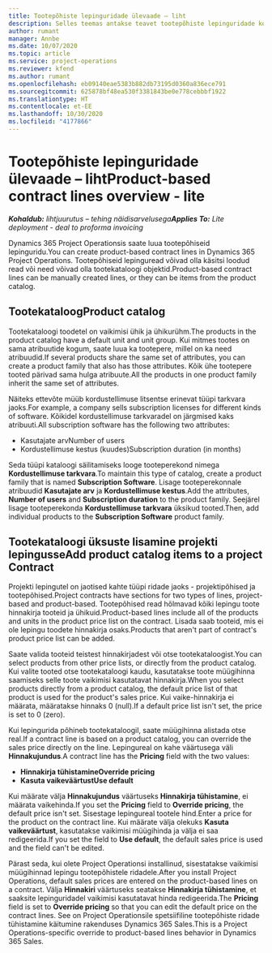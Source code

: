 ```yaml
---
title: Tootepõhiste lepinguridade ülevaade – liht
description: Selles teemas antakse teavet tootepõhiste lepinguridade kohta.
author: rumant
manager: Annbe
ms.date: 10/07/2020
ms.topic: article
ms.service: project-operations
ms.reviewer: kfend
ms.author: rumant
ms.openlocfilehash: eb09140eae5383b882db73195d0360a836ece791
ms.sourcegitcommit: 625878bf48ea530f3381843be0e778cebbbf1922
ms.translationtype: HT
ms.contentlocale: et-EE
ms.lasthandoff: 10/30/2020
ms.locfileid: "4177866"
---
```

# <a name="product-based-contract-lines-overview---lite"></a><span data-ttu-id="90f59-103">Tootepõhiste lepinguridade ülevaade – liht</span><span class="sxs-lookup"><span data-stu-id="90f59-103">Product-based contract lines overview - lite</span></span>

<span data-ttu-id="90f59-104">_**Kohaldub:** lihtjuurutus – tehing näidisarvelusega_</span><span class="sxs-lookup"><span data-stu-id="90f59-104">_**Applies To:** Lite deployment - deal to proforma invoicing_</span></span>

<span data-ttu-id="90f59-105">Dynamics 365 Project Operationsis saate luua tootepõhiseid lepinguridu.</span><span class="sxs-lookup"><span data-stu-id="90f59-105">You can create product-based contract lines in Dynamics 365 Project Operations.</span></span> <span data-ttu-id="90f59-106">Tootepõhiseid lepinguread võivad olla käsitsi loodud read või need võivad olla tootekataloogi objektid.</span><span class="sxs-lookup"><span data-stu-id="90f59-106">Product-based contract lines can be manually created lines, or they can be items from the product catalog.</span></span>

## <a name="product-catalog"></a><span data-ttu-id="90f59-107">Tootekataloog</span><span class="sxs-lookup"><span data-stu-id="90f59-107">Product catalog</span></span>

<span data-ttu-id="90f59-108">Tootekataloogi toodetel on vaikimisi ühik ja ühikurühm.</span><span class="sxs-lookup"><span data-stu-id="90f59-108">The products in the product catalog have a default unit and unit group.</span></span> <span data-ttu-id="90f59-109">Kui mitmes tootes on sama atribuutide kogum, saate luua ka tootepere, millel on ka need atribuudid.</span><span class="sxs-lookup"><span data-stu-id="90f59-109">If several products share the same set of attributes, you can create a product family that also has those attributes.</span></span> <span data-ttu-id="90f59-110">Kõik ühe tootepere tooted pärivad sama hulga atribuute.</span><span class="sxs-lookup"><span data-stu-id="90f59-110">All the products in one product family inherit the same set of attributes.</span></span>

<span data-ttu-id="90f59-111">Näiteks ettevõte müüb kordustellimuse litsentse erinevat tüüpi tarkvara jaoks.</span><span class="sxs-lookup"><span data-stu-id="90f59-111">For example, a company sells subscription licenses for different kinds of software.</span></span> <span data-ttu-id="90f59-112">Kõikidel kordustellimuse tarkvaradel on järgmised kaks atribuuti.</span><span class="sxs-lookup"><span data-stu-id="90f59-112">All subscription software has the following two attributes:</span></span>

- <span data-ttu-id="90f59-113">Kasutajate arv</span><span class="sxs-lookup"><span data-stu-id="90f59-113">Number of users</span></span>
- <span data-ttu-id="90f59-114">Kordustellimuse kestus (kuudes)</span><span class="sxs-lookup"><span data-stu-id="90f59-114">Subscription duration (in months)</span></span>

<span data-ttu-id="90f59-115">Seda tüüpi kataloogi säilitamiseks looge tooteperekond nimega **Kordustellimuse tarkvara**.</span><span class="sxs-lookup"><span data-stu-id="90f59-115">To maintain this type of catalog, create a product family that is named **Subscription Software**.</span></span> <span data-ttu-id="90f59-116">Lisage tooteperekonnale atribuudid **Kasutajate arv** ja **Kordustellimuse kestus**.</span><span class="sxs-lookup"><span data-stu-id="90f59-116">Add the attributes, **Number of users** and **Subscription duration** to the product family.</span></span> <span data-ttu-id="90f59-117">Seejärel lisage tooteperekonda **Kordustellimuse tarkvara** üksikud tooted.</span><span class="sxs-lookup"><span data-stu-id="90f59-117">Then, add individual products to the **Subscription Software** product family.</span></span>

## <a name="add-product-catalog-items-to-a-project-contract"></a><span data-ttu-id="90f59-118">Tootekataloogi üksuste lisamine projekti lepingusse</span><span class="sxs-lookup"><span data-stu-id="90f59-118">Add product catalog items to a project Contract</span></span>

<span data-ttu-id="90f59-119">Projekti lepingutel on jaotised kahte tüüpi ridade jaoks - projektipõhised ja tootepõhised.</span><span class="sxs-lookup"><span data-stu-id="90f59-119">Project contracts have sections for two types of lines, project-based and product-based.</span></span> <span data-ttu-id="90f59-120">Tootepõhised read hõlmavad kõiki lepingu toote hinnakirja tooteid ja ühikuid.</span><span class="sxs-lookup"><span data-stu-id="90f59-120">Product-based lines include all of the products and units in the product price list on the contract.</span></span> <span data-ttu-id="90f59-121">Lisada saab tooteid, mis ei ole lepingu toodete hinnakirja osaks.</span><span class="sxs-lookup"><span data-stu-id="90f59-121">Products that aren't part of contract's product price list can be added.</span></span>

<span data-ttu-id="90f59-122">Saate valida tooteid teistest hinnakirjadest või otse tootekataloogist.</span><span class="sxs-lookup"><span data-stu-id="90f59-122">You can select products from other price lists, or directly from the product catalog.</span></span> <span data-ttu-id="90f59-123">Kui valite tooted otse tootekataloogi kaudu, kasutatakse toote müügihinna saamiseks selle toote vaikimisi kasutatavat hinnakirja.</span><span class="sxs-lookup"><span data-stu-id="90f59-123">When you select products directly from a product catalog, the default price list of that product is used for the product's sales price.</span></span> <span data-ttu-id="90f59-124">Kui vaike-hinnakirja ei määrata, määratakse hinnaks 0 (null).</span><span class="sxs-lookup"><span data-stu-id="90f59-124">If a default price list isn't set, the price is set to 0 (zero).</span></span>

<span data-ttu-id="90f59-125">Kui lepingurida põhineb tootekataloogil, saate müügihinna alistada otse real.</span><span class="sxs-lookup"><span data-stu-id="90f59-125">If a contract line is based on a product catalog, you can override the sales price directly on the line.</span></span> <span data-ttu-id="90f59-126">Lepingureal on kahe väärtusega väli **Hinnakujundus**.</span><span class="sxs-lookup"><span data-stu-id="90f59-126">A contract line has the **Pricing** field with the two values:</span></span>

- <span data-ttu-id="90f59-127">**Hinnakirja tühistamine**</span><span class="sxs-lookup"><span data-stu-id="90f59-127">**Override pricing**</span></span>
- <span data-ttu-id="90f59-128">**Kasuta vaikeväärtust**</span><span class="sxs-lookup"><span data-stu-id="90f59-128">**Use default**</span></span>

<span data-ttu-id="90f59-129">Kui määrate välja **Hinnakujundus** väärtuseks **Hinnakirja tühistamine**, ei määrata vaikehinda.</span><span class="sxs-lookup"><span data-stu-id="90f59-129">If you set the **Pricing** field to **Override pricing**, the default price isn't set.</span></span> <span data-ttu-id="90f59-130">Sisestage lepingureal tootele hind.</span><span class="sxs-lookup"><span data-stu-id="90f59-130">Enter a price for the product on the contract line.</span></span> <span data-ttu-id="90f59-131">Kui määrate välja olekuks **Kasuta vaikeväärtust**, kasutatakse vaikimisi müügihinda ja välja ei saa redigeerida.</span><span class="sxs-lookup"><span data-stu-id="90f59-131">If you set the field to **Use default**, the default sales price is used and the field can't be edited.</span></span>

<span data-ttu-id="90f59-132">Pärast seda, kui olete Project Operationsi installinud, sisestatakse vaikimisi müügihinnad lepingu tootepõhistele ridadele.</span><span class="sxs-lookup"><span data-stu-id="90f59-132">After you install Project Operations, default sales prices are entered on the product-based lines on a contract.</span></span> <span data-ttu-id="90f59-133">Välja **Hinnakiri** väärtuseks seatakse **Hinnakirja tühistamine**, et saaksite lepinguridadel vaikimisi kasutatavat hinda redigeerida.</span><span class="sxs-lookup"><span data-stu-id="90f59-133">The **Pricing** field is set to **Override pricing** so that you can edit the default price on the contract lines.</span></span> <span data-ttu-id="90f59-134">See on Project Operationsile spetsiifiline tootepõhiste ridade tühistamine käitumine rakenduses Dynamics 365 Sales.</span><span class="sxs-lookup"><span data-stu-id="90f59-134">This is a Project Operations-specific override to product-based lines behavior in Dynamics 365 Sales.</span></span>
